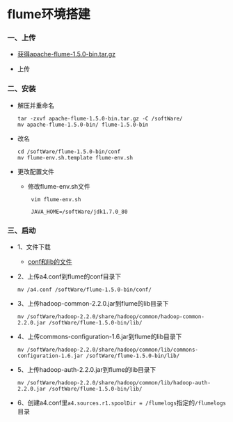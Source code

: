 # flume环境搭建

### 一、上传

* [获得apache-flume-1.5.0-bin.tar.gz](https://github.com/sunnyandgood/BigData/blob/master/flume/apache-flume-1.5.0-bin.tar.gz)

* 上传

### 二、安装

* 解压并重命名

      tar -zxvf apache-flume-1.5.0-bin.tar.gz -C /softWare/
      mv apache-flume-1.5.0-bin/ flume-1.5.0-bin

* 改名

      cd /softWare/flume-1.5.0-bin/conf
      mv flume-env.sh.template flume-env.sh

* 更改配置文件

     * 修改flume-env.sh文件
     
            vim flume-env.sh
            
            JAVA_HOME=/softWare/jdk1.7.0_80     

### 三、启动

* 1、文件下载

     * [conf和lib的文件](https://github.com/sunnyandgood/BigData/blob/master/flume/conflib.zip)

* 2、上传a4.conf到flume的conf目录下

      mv /a4.conf /softWare/flume-1.5.0-bin/conf/

* 3、上传hadoop-common-2.2.0.jar到flume的lib目录下

      mv /softWare/hadoop-2.2.0/share/hadoop/common/hadoop-common-2.2.0.jar /softWare/flume-1.5.0-bin/lib/

* 4、上传commons-configuration-1.6.jar到flume的lib目录下

      mv /softWare/hadoop-2.2.0/share/hadoop/common/lib/commons-configuration-1.6.jar /softWare/flume-1.5.0-bin/lib/

* 5、上传hadoop-auth-2.2.0.jar到flume的lib目录下

      mv /softWare/hadoop-2.2.0/share/hadoop/common/lib/hadoop-auth-2.2.0.jar /softWare/flume-1.5.0-bin/lib/

* 6、创建a4.conf里`a4.sources.r1.spoolDir = /flumelogs`指定的`/flumelogs`目录


